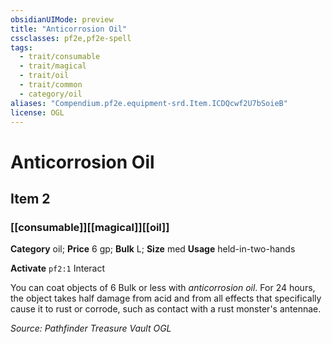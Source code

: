 ```yaml
---
obsidianUIMode: preview
title: "Anticorrosion Oil"
cssclasses: pf2e,pf2e-spell
tags:
  - trait/consumable
  - trait/magical
  - trait/oil
  - trait/common
  - category/oil
aliases: "Compendium.pf2e.equipment-srd.Item.ICDQcwf2U7bSoieB"
license: OGL
---
```

# Anticorrosion Oil
## Item 2
### [[consumable]][[magical]][[oil]]

**Category** oil; 
**Price** 6 gp; 
**Bulk** L; **Size** med
**Usage** held-in-two-hands

**Activate** `pf2:1` Interact

You can coat objects of 6 Bulk or less with _anticorrosion oil_. For 24 hours, the object takes half damage from acid and from all effects that specifically cause it to rust or corrode, such as contact with a rust monster's antennae.

*Source: Pathfinder Treasure Vault*
*OGL*